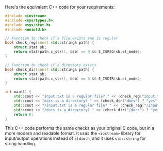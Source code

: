  Here's the equivalent C++ code for your requirements:

```cpp
#include <iostream>
#include <sys/types.h>
#include <sys/stat.h>
#include <unistd.h>

// Function to check if a file exists and is regular
bool check_reg(const std::string& path) {
    struct stat sb;
    return stat(path.c_str(), &sb) == 0 && S_ISREG(sb.st_mode);
}

// Function to check if a directory exists
bool check_dir(const std::string& path) {
    struct stat sb;
    return stat(path.c_str(), &sb) == 0 && S_ISDIR(sb.st_mode);
}

int main() {
    std::cout << "input.txt is a regular file? " << (check_reg("input.txt") ? "yes" : "no") << std::endl;
    std::cout << "docs is a directory? " << (check_dir("docs") ? "yes" : "no") << std::endl;
    std::cout << "/input.txt is a regular file? " << (check_reg("/input.txt") ? "yes" : "no") << std::endl;
    std::cout << "/docs is a directory? " << (check_dir("/docs") ? "yes" : "no") << std::endl;
    return 0;
}
```

This C++ code performs the same checks as your original C code, but in a more modern and readable format. It uses the `<iostream>` library for input/output operations instead of `stdio.h`, and it uses `std::string` for string handling.
